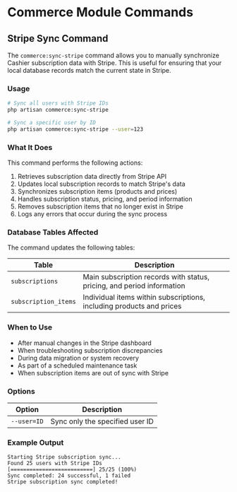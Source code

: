 # Commerce Module Commands

## Stripe Sync Command

The `commerce:sync-stripe` command allows you to manually synchronize Cashier subscription data with Stripe. This is useful for ensuring that your local database records match the current state in Stripe.

### Usage

```bash
# Sync all users with Stripe IDs
php artisan commerce:sync-stripe

# Sync a specific user by ID
php artisan commerce:sync-stripe --user=123
```

### What It Does

This command performs the following actions:

1. Retrieves subscription data directly from Stripe API
2. Updates local subscription records to match Stripe's data
3. Synchronizes subscription items (products and prices)
4. Handles subscription status, pricing, and period information
5. Removes subscription items that no longer exist in Stripe
6. Logs any errors that occur during the sync process

### Database Tables Affected

The command updates the following tables:

| Table | Description |
|-------|-------------|
| `subscriptions` | Main subscription records with status, pricing, and period information |
| `subscription_items` | Individual items within subscriptions, including products and prices |

### When to Use

- After manual changes in the Stripe dashboard
- When troubleshooting subscription discrepancies
- During data migration or system recovery
- As part of a scheduled maintenance task
- When subscription items are out of sync with Stripe

### Options

| Option | Description |
|--------|-------------|
| `--user=ID` | Sync only the specified user ID |

### Example Output

```
Starting Stripe subscription sync...
Found 25 users with Stripe IDs
[==========================] 25/25 (100%)
Sync completed: 24 successful, 1 failed
Stripe subscription sync completed!
``` 